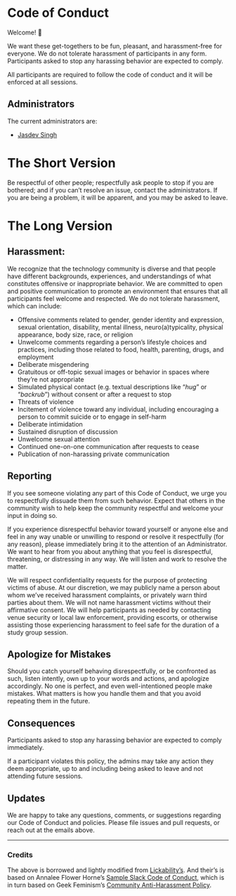 # Code of Conduct

Welcome! 👋

We want these get-togethers to be fun, pleasant, and harassment-free for everyone. We do not tolerate harassment of participants in any form. Participants asked to stop any harassing behavior are expected to comply.

All participants are required to follow the code of conduct and it will be enforced at all sessions.

## Administrators

The current administrators are:

* [Jasdev Singh](mailto:j@jasdev.me)

# The Short Version

Be respectful of other people; respectfully ask people to stop if you are bothered; and if you can’t resolve an issue, contact the administrators. If you are being a problem, it will be apparent, and you may be asked to leave.

# The Long Version

## Harassment:

We recognize that the technology community is diverse and that people have different backgrounds, experiences, and understandings of what constitutes offensive or inappropriate behavior. We are committed to open and positive communication to promote an environment that ensures that all participants feel welcome and respected. We do not tolerate harassment, which can include:

* Offensive comments related to gender, gender identity and expression, sexual orientation, disability, mental illness, neuro(a)typicality, physical appearance, body size, race, or religion
* Unwelcome comments regarding a person’s lifestyle choices and practices, including those related to food, health, parenting, drugs, and employment
* Deliberate misgendering
* Gratuitous or off-topic sexual images or behavior in spaces where they’re not appropriate
* Simulated physical contact (e.g. textual descriptions like “*hug*” or “*backrub*”) without consent or after a request to stop
* Threats of violence
* Incitement of violence toward any individual, including encouraging a person to commit suicide or to engage in self-harm
* Deliberate intimidation
* Sustained disruption of discussion
* Unwelcome sexual attention
* Continued one-on-one communication after requests to cease
* Publication of non-harassing private communication

## Reporting

If you see someone violating any part of this Code of Conduct, we urge you to respectfully dissuade them from such behavior. Expect that others in the community wish to help keep the community respectful and welcome your input in doing so.

If you experience disrespectful behavior toward yourself or anyone else and feel in any way unable or unwilling to respond or resolve it respectfully (for any reason), please immediately bring it to the attention of an Administrator. We want to hear from you about anything that you feel is disrespectful, threatening, or distressing in any way. We will listen and work to resolve the matter.

We will respect confidentiality requests for the purpose of protecting victims of abuse. At our discretion, we may publicly name a person about whom we’ve received harassment complaints, or privately warn third parties about them. We will not name harassment victims without their affirmative consent. We will help participants as needed by contacting venue security or local law enforcement, providing escorts, or otherwise assisting those experiencing harassment to feel safe for the duration of a study group session.

## Apologize for Mistakes

Should you catch yourself behaving disrespectfully, or be confronted as such, listen intently, own up to your words and actions, and apologize accordingly. No one is perfect, and even well-intentioned people make mistakes. What matters is how you handle them and that you avoid repeating them in the future.

## Consequences

Participants asked to stop any harassing behavior are expected to comply immediately.

If a participant violates this policy, the admins may take any action they deem appropriate, up to and including being asked to leave and not attending future sessions.

## Updates

We are happy to take any questions, comments, or suggestions regarding our Code of Conduct and policies. Please file issues and pull requests, or reach out at the emails above.

---

### Credits

The above is borrowed and lightly modified from [Lickability’s](https://github.com/Lickability/code-of-conduct). And their’s is based on Annalee Flower Horne’s [Sample Slack Code of Conduct](https://gist.github.com/annalee/2cddeff11357c3a8a613583ebca4dc17), which is in turn based on Geek Feminism’s [Community Anti-Harassment Policy](http://geekfeminism.wikia.com/wiki/Community_anti-harassment/Policy).